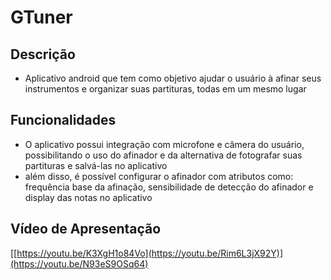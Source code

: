 # GTuner

## Descrição
- Aplicativo android que tem como objetivo ajudar o usuário à afinar seus instrumentos e organizar suas partituras, todas em um mesmo lugar

## Funcionalidades
- O aplicativo possui integração com microfone e câmera do usuário, possibilitando o uso do afinador e da alternativa de fotografar suas partituras e salvá-las no aplicativo
- além disso, é possível configurar o afinador com atributos como: frequência base da afinação, sensibilidade de detecção do afinador e display das notas no aplicativo

## Vídeo de Apresentação
[[https://youtu.be/K3XgH1o84Vo](https://youtu.be/Rim6L3jX92Y)](https://youtu.be/N93eS9OSq64)
